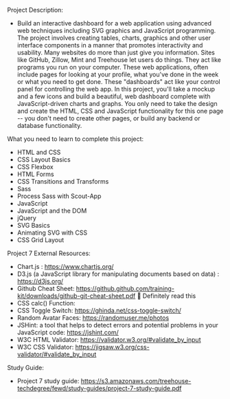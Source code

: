 Project Description:
- Build an interactive dashboard for a web application using advanced web techniques including SVG graphics and JavaScript programming. The project involves creating tables, charts, graphics and other user interface components in a manner that promotes interactivity and usability.
Many websites do more than just give you information. Sites like GitHub, Zillow, Mint and Treehouse let users do things. They act like programs you run on your computer. These web applications, often include pages for looking at your profile, what you've done in the week or what you need to get done. These "dashboards" act like your control panel for controlling the web app.
In this project, you'll take a mockup and a few icons and build a beautiful, web dashboard complete with JavaScript-driven charts and graphs. You only need to take the design and create the HTML, CSS and JavaScript functionality for this one page -- you don't need to create other pages, or build any backend or database functionality.

What you need to learn to complete this project:
- HTML and CSS 
- CSS Layout Basics
- CSS Flexbox
- HTML Forms
- CSS Transitions and Transforms
- Sass 
- Process Sass with Scout-App
- JavaScript
- JavaScript and the DOM
- jQuery
- SVG Basics
- Animating SVG with CSS
- CSS Grid Layout

Project 7 External Resources:
- Chart.js : https://www.chartjs.org/ 
- D3.js (a JavaScript library for manipulating documents based on data) : https://d3js.org/
- Github Cheat Sheet: https://github.github.com/training-kit/downloads/github-git-cheat-sheet.pdf   Definitely read this
- CSS calc() Function:
- CSS Toggle Switch: https://ghinda.net/css-toggle-switch/ 
- Random Avatar Faces: https://randomuser.me/photos 
- JSHint: a tool that helps to detect errors and potential problems in your JavaScript code: https://jshint.com/ 
- W3C HTML Validator: https://validator.w3.org/#validate_by_input 
- W3C CSS Validator: https://jigsaw.w3.org/css-validator/#validate_by_input

Study Guide:
- Project 7 study guide: https://s3.amazonaws.com/treehouse-techdegree/fewd/study-guides/project-7-study-guide.pdf
